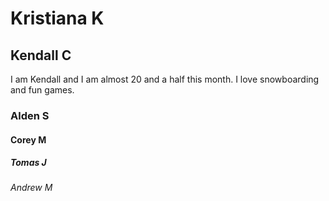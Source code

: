 # Kristiana K 

## Kendall C
I am Kendall and I am almost 20 and a half this month. I love snowboarding and fun games. 

### Alden S

#### Corey M

##### Tomas J

###### Andrew M
